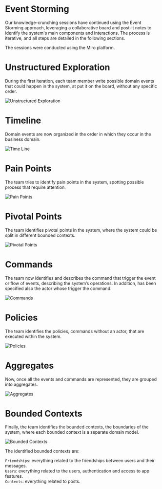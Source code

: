 # Event Storming
Our knowledge-crunching sessions have continued using the Event Storming approach, 
leveraging a collaborative board and post-it notes to identify the system's main components and interactions. 
The process is iterative, and all steps are detailed in the following sections.

The sessions were conducted using the Miro platform.

# Unstructured Exploration
During the first iteration, each team member write possible domain events that could happen in the system, 
at put it on the board, without any specific order.

![Unstructured Exploration](./img/Unstructured%20Exploration.jpg)

# Timeline
Domain events are now organized in the order in which they occur in the business domain.

![Time Line](./img/Time%20Line.jpg)

# Pain Points
The team tries to identify pain points in the system, spotting possible process that require attention.

![Pain Points](./img/Pain%20Points.jpg)

# Pivotal Points
The team identifies pivotal points in the system, where the system could be split in different bounded contexts.

![Pivotal Points](./img/Pivotal%20Points.jpg)

# Commands
The team now identifies and describes the command that trigger the event or flow of events, 
describing the system’s operations. 
In addition, has been specified also the actor whose trigger the command.

![Commands](./img/Commands.jpg)

# Policies
The team identifies the policies, commands without an actor, that are executed within the system.

![Policies](./img/Policies.jpg)

# Aggregates
Now, once all the events and commands are represented, they are grouped into aggregates.

![Aggregates](./img/Aggregates.jpg)

# Bounded Contexts
Finally, the team identifies the bounded contexts, the boundaries of the system, 
where each bounded context is a separate domain model.

![Bounded Contexts](./img/Bounded%20Context.jpg)

The identified bounded contexts are:

`Friendships`: everything related to the friendships between users and their messages.\
`Users`: everything related to the users, authentication and access to app features.\
`Contents`: everything related to posts.